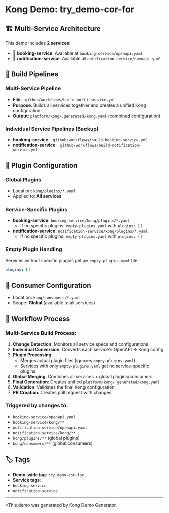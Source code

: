 # Kong Demo: try_demo-cor-for

## 🏗️ Multi-Service Architecture

This demo includes **2 services**:

- 🔧 **booking-service**: Available at `booking-service/openapi.yaml`
- 🔧 **notification-service**: Available at `notification-service/openapi.yaml`


## 🚀 Build Pipelines

### Multi-Service Pipeline
- **File**: `.github/workflows/build-multi-service.yml`
- **Purpose**: Builds all services together and creates a unified Kong configuration
- **Output**: `platform/kong/.generated/kong.yaml` (combined configuration)

### Individual Service Pipelines (Backup)
- **booking-service**: `.github/workflows/build-booking-service.yml`
- **notification-service**: `.github/workflows/build-notification-service.yml`



## 🔧 Plugin Configuration

### Global Plugins
- Location: `kong/plugins/*.yaml`
- Applied to: **All services**

### Service-Specific Plugins
- **booking-service**: `booking-service/kong/plugins/*.yaml`
  - If no specific plugins: `empty-plugins.yaml` with `plugins: []`
- **notification-service**: `notification-service/kong/plugins/*.yaml`
  - If no specific plugins: `empty-plugins.yaml` with `plugins: []`


### Empty Plugin Handling
Services without specific plugins get an `empty-plugins.yaml` file:
```yaml
plugins: []
```

## 👥 Consumer Configuration

- Location: `kong/consumers/*.yaml`
- Scope: **Global** (available to all services)

## 🔄 Workflow Process

### Multi-Service Build Process:
1. **Change Detection**: Monitors all service specs and configurations
2. **Individual Conversion**: Converts each service's OpenAPI → Kong config
3. **Plugin Processing**:
   - Merges actual plugin files (ignores `empty-plugins.yaml`)
   - Services with only `empty-plugins.yaml` get no service-specific plugins
4. **Global Merging**: Combines all services + global plugins/consumers
5. **Final Generation**: Creates unified `platform/kong/.generated/kong.yaml`
6. **Validation**: Validates the final Kong configuration
7. **PR Creation**: Creates pull request with changes

### Triggered by changes to:
- `booking-service/openapi.yaml`
- `booking-service/kong/**`
- `notification-service/openapi.yaml`
- `notification-service/kong/**`
- `kong/plugins/**` (global plugins)
- `kong/consumers/**` (global consumers)

## 🏷️ Tags

- **Demo-wide tag**: `try_demo-cor-for`
- **Service tags**:
- `booking-service`
- `notification-service`


---

*This demo was generated by Kong Demo Generator.